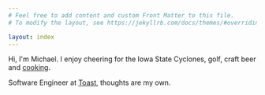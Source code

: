 ```yaml
---
# Feel free to add content and custom Front Matter to this file.
# To modify the layout, see https://jekyllrb.com/docs/themes/#overriding-theme-defaults

layout: index
---
```


Hi, I'm Michael. I enjoy cheering for the Iowa State Cyclones, golf, craft beer and [cooking](/recipes).

Software Engineer at [Toast](https://www.toasttab.com), thoughts are my own.
